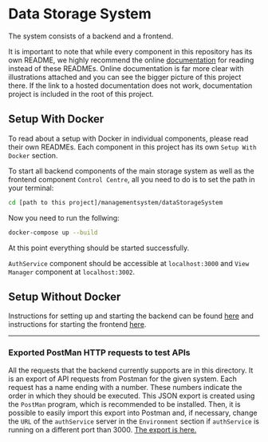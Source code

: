 # Data Storage System

The system consists of a backend and a frontend.

It is important to note that while every component in this repository has its own README, we highly recommend the online [documentation](https://marekstef.github.io/storage-system-documentation/docs/category/introduction) for reading instead of these READMEs. Online documentation is far more clear with illustrations attached and you can see the bigger picture of this project there. If the link to a hosted documentation does not work, documentation project is included in the root of this project.

## Setup With Docker

To read about a setup with Docker in individual components, please read their own READMEs. Each component in this project has its own `Setup With Docker` section.

To start all backend components of the main storage system as well as the frontend component `Control Centre`, all you need to do is to set the path in your terminal:

```bash
cd [path to this project]/managementsystem/dataStorageSystem 
```

Now you need to run the follwing:

```bash
docker-compose up --build
```

At this point everything should be started successfully.

`AuthService` component should be accessible at `localhost:3000` and `View Manager` component at `localhost:3002`.

## Setup Without Docker

Instructions for setting up and starting the backend can be found [here](./backend) and instructions for starting the frontend [here](./frontend).

---

### Exported PostMan HTTP requests to test APIs

All the requests that the backend currently supports are in this directory. It is an export of API requests from Postman for the given system. Each request has a name ending with a number. These numbers indicate the order in which they should be executed. This JSON export is created using the `PostMan` program, which is recommended to be installed. Then, it is possible to easily import this export into Postman and, if necessary, change the `URL` of the `authService` server in the `Environment` section if `authService` is running on a different port than 3000. [The export is here.](./dataStorageSystemApi.postman_collection.json)